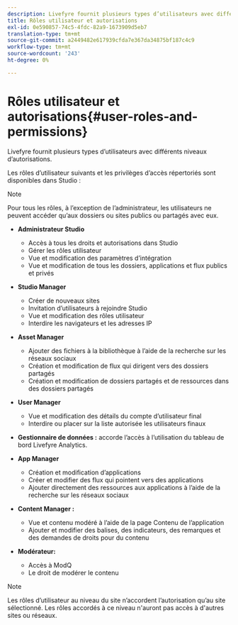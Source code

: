 ```yaml
---
description: Livefyre fournit plusieurs types d’utilisateurs avec différents niveaux d’autorisations.
title: Rôles utilisateur et autorisations
exl-id: 0e590857-74c5-4fdc-82a9-1673909d5eb7
translation-type: tm+mt
source-git-commit: a2449482e617939cfda7e367da34875bf187c4c9
workflow-type: tm+mt
source-wordcount: '243'
ht-degree: 0%

---
```


# Rôles utilisateur et autorisations{#user-roles-and-permissions}

Livefyre fournit plusieurs types d’utilisateurs avec différents niveaux d’autorisations.

Les rôles d’utilisateur suivants et les privilèges d’accès répertoriés sont disponibles dans Studio :

>[!NOTE]
>
>Pour tous les rôles, à l’exception de l’administrateur, les utilisateurs ne peuvent accéder qu’aux dossiers ou sites publics ou partagés avec eux.

* **Administrateur Studio**
   * Accès à tous les droits et autorisations dans Studio
   * Gérer les rôles utilisateur
   * Vue et modification des paramètres d’intégration
   * Vue et modification de tous les dossiers, applications et flux publics et privés

* **Studio Manager**
   * Créer de nouveaux sites
   * Invitation d’utilisateurs à rejoindre Studio
   * Vue et modification des rôles utilisateur
   * Interdire les navigateurs et les adresses IP

* **Asset Manager**
   * Ajouter des fichiers à la bibliothèque à l’aide de la recherche sur les réseaux sociaux
   * Création et modification de flux qui dirigent vers des dossiers partagés
   * Création et modification de dossiers partagés et de ressources dans des dossiers partagés

* **User Manager**
   * Vue et modification des détails du compte d’utilisateur final
   * Interdire ou placer sur la liste autorisée les utilisateurs finaux

* **Gestionnaire de données :** accorde l’accès à l’utilisation du tableau de bord Livefyre Analytics.
* **App Manager**
   * Création et modification d’applications
   * Créer et modifier des flux qui pointent vers des applications
   * Ajouter directement des ressources aux applications à l’aide de la recherche sur les réseaux sociaux

* **Content Manager :**
   * Vue et contenu modéré à l’aide de la page Contenu de l’application
   * Ajouter et modifier des balises, des indicateurs, des remarques et des demandes de droits pour du contenu

* **Modérateur:**
   * Accès à ModQ
   * Le droit de modérer le contenu

>[!NOTE]
>
>Les rôles d’utilisateur au niveau du site n’accordent l’autorisation qu’au site sélectionné. Les rôles accordés à ce niveau n&#39;auront pas accès à d&#39;autres sites ou réseaux.
